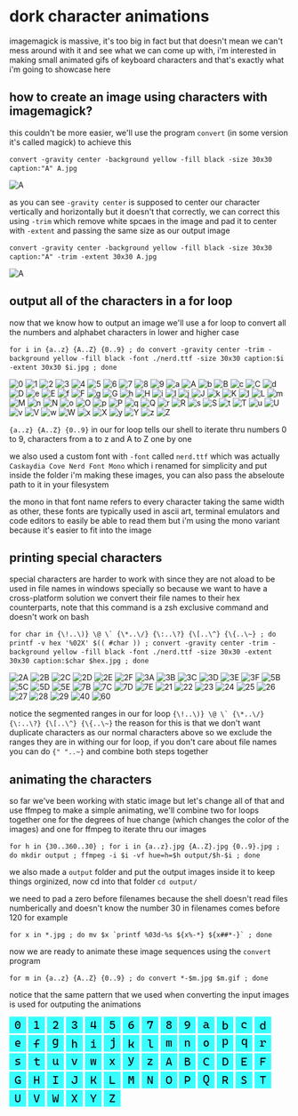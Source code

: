 # dork character animations
imagemagick is massive, it's too big in fact but that doesn't mean we can't mess around with it and see what we can come up with, i'm interested in making small animated gifs of keyboard characters and that's exactly what i'm going to showcase here

## how to create an image using characters with imagemagick?
this couldn't be more easier, we'll use the program `convert` (in some version it's called magick) to achieve this
```
convert -gravity center -background yellow -fill black -size 30x30 caption:"A" A.jpg
```
![A](https://user-images.githubusercontent.com/59083599/143858120-f9e11d81-0de5-49ce-a264-286971095cc9.jpg)

as you can see `-gravity center` is supposed to center our character vertically and horizontally but it doesn't that correctly, we can correct this using `-trim` which remove white spcaes in the image and pad it to center with `-extent` and passing the same size as our output image
```
convert -gravity center -background yellow -fill black -size 30x30 caption:"A" -trim -extent 30x30 A.jpg
```
![A](https://user-images.githubusercontent.com/59083599/143858576-5b20d726-2568-4df6-a56c-73681f2cb05d.jpg)

## output all of the characters in a for loop
now that we know how to output an image we'll use a for loop to convert all the numbers and alphabet characters in lower and higher case
```
for i in {a..z} {A..Z} {0..9} ; do convert -gravity center -trim -background yellow -fill black -font ./nerd.ttf -size 30x30 caption:$i -extent 30x30 $i.jpg ; done
```
![0](https://user-images.githubusercontent.com/59083599/143859243-7bbaf48e-1866-4786-8034-e76ca3920213.jpg)
![1](https://user-images.githubusercontent.com/59083599/143859246-e22c0d53-0fd6-47be-98d2-a4a45c1223a9.jpg)
![2](https://user-images.githubusercontent.com/59083599/143859249-5e41f928-11f3-4f3c-8acd-866478622f01.jpg)
![3](https://user-images.githubusercontent.com/59083599/143859253-ab66335d-3be6-4652-8e64-626b5d080d1d.jpg)
![4](https://user-images.githubusercontent.com/59083599/143859257-3933e2b6-71f1-4aaa-a799-2a9c7c45bf35.jpg)
![5](https://user-images.githubusercontent.com/59083599/143859261-1b0447e9-811e-4112-9e1f-4dd27f4f4997.jpg)
![6](https://user-images.githubusercontent.com/59083599/143859265-9fc9aaee-7fc5-4af7-bac5-4ace2b595b32.jpg)
![7](https://user-images.githubusercontent.com/59083599/143859267-97cdba30-9c0f-41b9-b827-dcd4d5ca4f21.jpg)
![8](https://user-images.githubusercontent.com/59083599/143859268-eb8ee886-c16a-4a16-969a-a1df13173792.jpg)
![9](https://user-images.githubusercontent.com/59083599/143859271-58efe3a1-33a1-41a1-a5cc-d54eef610358.jpg)
![a](https://user-images.githubusercontent.com/59083599/143859273-ae15f200-4df1-4852-a44d-40b162210ae9.jpg)
![A](https://user-images.githubusercontent.com/59083599/143859275-0381021f-51d7-45c8-9057-c3e7d659a7ad.jpg)
![b](https://user-images.githubusercontent.com/59083599/143859280-2e089a1b-601c-49b4-99f0-7804cf8e28b6.jpg)
![B](https://user-images.githubusercontent.com/59083599/143859282-517c312c-3392-408c-b4e3-55da9d22e6c3.jpg)
![c](https://user-images.githubusercontent.com/59083599/143859284-96db189e-4e38-4a59-a434-157758ddc7e5.jpg)
![C](https://user-images.githubusercontent.com/59083599/143859289-2db3d214-159f-41e2-9563-e8901aa566b3.jpg)
![d](https://user-images.githubusercontent.com/59083599/143859291-6de7c41c-e5a0-4e9b-8085-8d56d045da6f.jpg)
![D](https://user-images.githubusercontent.com/59083599/143859294-67fc027e-47de-444a-af1d-462e54770b2b.jpg)
![e](https://user-images.githubusercontent.com/59083599/143859295-3c5771fd-2030-4e85-93a3-2f4b770204a1.jpg)
![E](https://user-images.githubusercontent.com/59083599/143859297-8af3a6a8-8212-4a22-b4b9-957768bf8474.jpg)
![f](https://user-images.githubusercontent.com/59083599/143859301-7b75cbcd-9863-4cd8-b373-3729d369bbc2.jpg)
![F](https://user-images.githubusercontent.com/59083599/143859304-686eefcc-8c38-4c65-9444-73ed44c2320d.jpg)
![g](https://user-images.githubusercontent.com/59083599/143859306-69db0a7d-2abf-4ebf-9ed2-144e9cb13896.jpg)
![G](https://user-images.githubusercontent.com/59083599/143859309-f0b9e327-36a5-4392-b642-b99a0cfdd66b.jpg)
![h](https://user-images.githubusercontent.com/59083599/143859313-5a92530e-fc62-4789-ac57-6245066de34b.jpg)
![H](https://user-images.githubusercontent.com/59083599/143859314-0d5846f1-f034-4375-a523-fd1fc5488b54.jpg)
![i](https://user-images.githubusercontent.com/59083599/143859316-13ef4e95-9ce1-4012-9616-33d17238e331.jpg)
![I](https://user-images.githubusercontent.com/59083599/143859317-913fd245-03d4-4031-9ede-9d1a8ee71c90.jpg)
![j](https://user-images.githubusercontent.com/59083599/143859319-6047719f-4371-4818-88c8-3cf499ca9305.jpg)
![J](https://user-images.githubusercontent.com/59083599/143859321-198c0243-1054-45f7-9e67-40de200ac670.jpg)
![k](https://user-images.githubusercontent.com/59083599/143859325-46250ebb-8d74-4291-8ead-ce0d9a91dab4.jpg)
![K](https://user-images.githubusercontent.com/59083599/143859329-054bfbd3-ea59-426f-a8c3-e68ff064e0bc.jpg)
![l](https://user-images.githubusercontent.com/59083599/143859330-d599a440-a5be-4dc6-a182-42535e5b83db.jpg)
![L](https://user-images.githubusercontent.com/59083599/143859333-f71aa803-0891-4685-8122-2311b1def08a.jpg)
![m](https://user-images.githubusercontent.com/59083599/143859338-d04a29d9-080b-4d3b-8466-270492e10519.jpg)
![M](https://user-images.githubusercontent.com/59083599/143859339-6470c350-ffdd-4e00-b070-cbd2b7852c3e.jpg)
![n](https://user-images.githubusercontent.com/59083599/143859340-ddc5092c-5deb-4fb5-98c0-ac7060725cb7.jpg)
![N](https://user-images.githubusercontent.com/59083599/143859350-a5912080-046b-43fd-8abb-b92083a381bc.jpg)
![o](https://user-images.githubusercontent.com/59083599/143859352-d9c88732-caf6-4b24-9bb5-0766b2129eeb.jpg)
![O](https://user-images.githubusercontent.com/59083599/143859358-381e3ad7-519e-43b0-8983-7ee3d0d62444.jpg)
![p](https://user-images.githubusercontent.com/59083599/143859379-cd20b67a-e23a-4cbc-9b5a-bea1612c9236.jpg)
![P](https://user-images.githubusercontent.com/59083599/143859384-be4bca98-1a4c-4372-8484-9c2b6aab440f.jpg)
![q](https://user-images.githubusercontent.com/59083599/143859387-8f37e169-964f-4120-adeb-be3ebdc9ee69.jpg)
![Q](https://user-images.githubusercontent.com/59083599/143859392-e955c0de-2f30-4edf-9e00-45b21d665695.jpg)
![r](https://user-images.githubusercontent.com/59083599/143859396-e4fcec47-787b-4e80-816d-a2178a7d33f9.jpg)
![R](https://user-images.githubusercontent.com/59083599/143859400-8362f840-0423-4774-9639-49ef1ddea901.jpg)
![s](https://user-images.githubusercontent.com/59083599/143859404-3687b1df-2aab-463d-a6ca-47c08be239bb.jpg)
![S](https://user-images.githubusercontent.com/59083599/143859405-610bdbb7-83f6-47bb-9bec-ddf3a7707ba0.jpg)
![t](https://user-images.githubusercontent.com/59083599/143859408-bc72e343-6ca8-4434-bcad-8f06ff6cdcf1.jpg)
![T](https://user-images.githubusercontent.com/59083599/143859410-2056ecc8-0689-43ef-97a9-fc2dc0dd9de5.jpg)
![u](https://user-images.githubusercontent.com/59083599/143859412-481a5a9e-0eb4-4247-85d7-8b9cc8d68ea2.jpg)
![U](https://user-images.githubusercontent.com/59083599/143859414-a7741b2e-595b-47b7-b07a-d17626826880.jpg)
![v](https://user-images.githubusercontent.com/59083599/143859416-5363537e-a564-4063-a78f-6f1566b0c83c.jpg)
![V](https://user-images.githubusercontent.com/59083599/143859418-0e1ac66c-920a-48f6-b013-a6e2acf94dcb.jpg)
![w](https://user-images.githubusercontent.com/59083599/143859422-0a9acf23-bd76-4803-b591-3d4aeb56a836.jpg)
![W](https://user-images.githubusercontent.com/59083599/143859423-c375bd06-0d0a-4be0-b793-e56d536c7780.jpg)
![x](https://user-images.githubusercontent.com/59083599/143859424-53a7acaf-4db1-4cf0-ac9f-b32d755c16ff.jpg)
![X](https://user-images.githubusercontent.com/59083599/143859427-f5018906-d48e-4d3a-9bca-0aa51f026387.jpg)
![y](https://user-images.githubusercontent.com/59083599/143859432-907221aa-0be5-43aa-95fd-cbda99d9c6cf.jpg)
![Y](https://user-images.githubusercontent.com/59083599/143859435-8a0f58a7-1e37-47e8-ac12-26ada2c79a23.jpg)
![z](https://user-images.githubusercontent.com/59083599/143859437-1aa5b10d-bcd8-4377-9e62-6f43174f8e5c.jpg)
![Z](https://user-images.githubusercontent.com/59083599/143859438-d85c7f57-4ba5-4282-a907-eedfbff92f99.jpg)

`{a..z} {A..Z} {0..9}` in our for loop tells our shell to iterate thru numbers 0 to 9, characters from a to z and A to Z one by one

we also used a custom font with `-font` called `nerd.ttf` which was actually `Caskaydia Cove Nerd Font Mono` which i renamed for simplicity and put inside the folder i'm making these images, you can also pass the abseloute path to it in your filesystem 

the mono in that font name refers to every character taking the same width as other, these fonts are typically used in ascii art, terminal emulators and code editors to easily be able to read them but i'm using the mono variant because it's easier to fit into the image

## printing special characters
special characters are harder to work with since they are not aload to be used in file names in windows specially so because we want to have a cross-platform solution we convert their file names to their hex counterparts, note that this command is a zsh exclusive command and doesn't work on bash
```
for char in {\!..\)} \@ \` {\*..\/} {\:..\?} {\[..\^} {\{..\~} ; do printf -v hex '%02X' $(( #char )) ; convert -gravity center -trim -background yellow -fill black -font ./nerd.ttf -size 30x30 -extent 30x30 caption:$char $hex.jpg ; done
```
![2A](https://user-images.githubusercontent.com/59083599/143861236-049dd0b8-7591-4906-b322-7d76f845b229.jpg)
![2B](https://user-images.githubusercontent.com/59083599/143861238-af7329f0-4dfe-4b45-8bf4-1c1923e7779b.jpg)
![2C](https://user-images.githubusercontent.com/59083599/143861239-100161af-6962-4e13-b6d8-b27aedb90740.jpg)
![2D](https://user-images.githubusercontent.com/59083599/143861242-279b38c3-48e6-4825-830e-99f43829594d.jpg)
![2E](https://user-images.githubusercontent.com/59083599/143861247-d7bda9e3-3dea-4561-89b5-3c7e1565715d.jpg)
![2F](https://user-images.githubusercontent.com/59083599/143861252-6f342676-9767-4f14-affc-1b786b1a4c00.jpg)
![3A](https://user-images.githubusercontent.com/59083599/143861254-31384c9c-0b8d-467e-8efe-7ab913ee045f.jpg)
![3B](https://user-images.githubusercontent.com/59083599/143861256-ecb154de-fb84-43d1-8d09-7fddc6540c52.jpg)
![3C](https://user-images.githubusercontent.com/59083599/143861263-8479dcf5-4584-42fa-bc6e-ccb89cbce1cd.jpg)
![3D](https://user-images.githubusercontent.com/59083599/143861265-fbecd40d-95cf-45a0-9009-883405596fc1.jpg)
![3E](https://user-images.githubusercontent.com/59083599/143861269-68162cca-e7c2-40dd-abae-ffce2ba0586c.jpg)
![3F](https://user-images.githubusercontent.com/59083599/143861270-719b588a-8c8b-4412-a5d9-c3101a2bf49a.jpg)
![5B](https://user-images.githubusercontent.com/59083599/143861273-16bc73ef-dd4a-4ac3-b2e2-4b0e5f3cab90.jpg)
![5C](https://user-images.githubusercontent.com/59083599/143861274-d776521e-6022-49f8-afdb-887ee10f8ed2.jpg)
![5D](https://user-images.githubusercontent.com/59083599/143861278-dbb49ab8-cc29-4274-b7a8-157e8ca5b769.jpg)
![5E](https://user-images.githubusercontent.com/59083599/143861283-e1eab6e8-cea3-408d-bdfc-ce28ddaa469c.jpg)
![7B](https://user-images.githubusercontent.com/59083599/143861286-b16bbbcf-d234-4d61-bc9e-2095d635acfd.jpg)
![7C](https://user-images.githubusercontent.com/59083599/143861287-c08e01a8-7b2b-4a9c-a649-cc373ab67aa7.jpg)
![7D](https://user-images.githubusercontent.com/59083599/143861290-6290d37d-db8f-4cc7-ac97-c88c0c12e297.jpg)
![7E](https://user-images.githubusercontent.com/59083599/143861295-8a53fad3-7c57-42bf-ad2e-08e469c71650.jpg)
![21](https://user-images.githubusercontent.com/59083599/143861297-a82ccd5b-7b1e-4149-b3e4-b292cba54c01.jpg)
![22](https://user-images.githubusercontent.com/59083599/143861298-de2e114f-a22c-40e6-a8dc-ed9cb9166457.jpg)
![23](https://user-images.githubusercontent.com/59083599/143861302-636f55e9-3d2b-4c8d-b5ce-65491784eaa5.jpg)
![24](https://user-images.githubusercontent.com/59083599/143861304-6071b4ce-c69f-4f4b-b142-3a1f68629fda.jpg)
![25](https://user-images.githubusercontent.com/59083599/143861307-f4faa7b9-959f-4e88-a4d5-c6d1983febee.jpg)
![26](https://user-images.githubusercontent.com/59083599/143861311-5d402c63-c36a-4d49-9448-939d161be6fd.jpg)
![27](https://user-images.githubusercontent.com/59083599/143861313-04ef5c80-b856-40c5-a2d2-4634ae7fd7d8.jpg)
![28](https://user-images.githubusercontent.com/59083599/143861315-63c4c65d-cd88-4426-b645-6576af11bf9b.jpg)
![29](https://user-images.githubusercontent.com/59083599/143861316-0dbe40ac-eaec-4d62-8c65-6dfb896ffa35.jpg)
![40](https://user-images.githubusercontent.com/59083599/143861320-7cfe7867-6240-46c8-8c9c-f51deb5a3a61.jpg)
![60](https://user-images.githubusercontent.com/59083599/143861323-e5ec056c-cb37-432f-9474-43010a844160.jpg)

notice the segmented ranges in our for loop ``{\!..\)} \@ \` {\*..\/} {\:..\?} {\[..\^} {\{..\~}`` the reason for this is that we don't want duplicate characters as our normal characters above so we exclude the ranges they are in withing our for loop, if you don't care about file names you can do ``{" "..~}`` and combine both steps together

## animating the characters
so far we've been working with static image but let's change all of that and use ffmpeg to make a simple animating, we'll combine two for loops together one for the degrees of hue change (which changes the color of the images) and one for ffmpeg to iterate thru our images
```
for h in {30..360..30} ; for i in {a..z}.jpg {A..Z}.jpg {0..9}.jpg ; do mkdir output ; ffmpeg -i $i -vf hue=h=$h output/$h-$i ; done
```

we also made a `output` folder and put the output images inside it to keep things orginized, now cd into that folder ``cd output/``

we need to pad a zero before filenames because the shell doesn't read files numberically and doesn't know the number 30 in filenames comes before 120 for example
```
for x in *.jpg ; do mv $x `printf %03d-%s ${x%-*} ${x##*-}` ; done 
```

now we are ready to animate these image sequences using the `convert` program
```
for m in {a..z} {A..Z} {0..9} ; do convert *-$m.jpg $m.gif ; done 
```
notice that the same pattern that we used when converting the input images is used for outputing the animations

![0](gifs/0.gif)
![1](gifs/1.gif)
![2](gifs/2.gif)
![3](gifs/3.gif)
![4](gifs/4.gif)
![5](gifs/5.gif)
![6](gifs/6.gif)
![7](gifs/7.gif)
![8](gifs/8.gif)
![9](gifs/9.gif)
![a](gifs/a.gif)
![b](gifs/b.gif)
![c](gifs/c.gif)
![d](gifs/d.gif)
![e](gifs/e.gif)
![f](gifs/f.gif)
![g](gifs/g.gif)
![h](gifs/h.gif)
![i](gifs/i.gif)
![j](gifs/j.gif)
![k](gifs/k.gif)
![l](gifs/l.gif)
![m](gifs/m.gif)
![n](gifs/n.gif)
![o](gifs/o.gif)
![p](gifs/p.gif)
![q](gifs/q.gif)
![r](gifs/r.gif)
![s](gifs/s.gif)
![t](gifs/t.gif)
![u](gifs/u.gif)
![v](gifs/v.gif)
![w](gifs/w.gif)
![x](gifs/x.gif)
![y](gifs/y.gif)
![z](gifs/z.gif)
![A](gifs/A.gif)
![B](gifs/B.gif)
![C](gifs/C.gif)
![D](gifs/D.gif)
![E](gifs/E.gif)
![F](gifs/F.gif)
![G](gifs/G.gif)
![H](gifs/H.gif)
![I](gifs/I.gif)
![J](gifs/J.gif)
![K](gifs/K.gif)
![L](gifs/L.gif)
![M](gifs/M.gif)
![N](gifs/N.gif)
![O](gifs/O.gif)
![P](gifs/P.gif)
![Q](gifs/Q.gif)
![R](gifs/R.gif)
![S](gifs/S.gif)
![T](gifs/T.gif)
![U](gifs/U.gif)
![V](gifs/V.gif)
![W](gifs/W.gif)
![X](gifs/X.gif)
![Y](gifs/Y.gif)
![Z](gifs/Z.gif)
